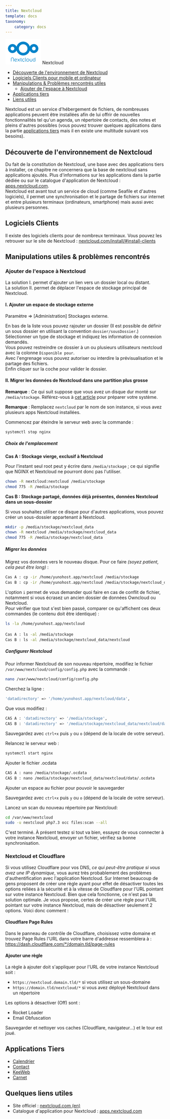 ```yaml
---
title: Nextcloud
template: docs
taxonomy:
    category: docs
---
```


<img src="/images/nextcloud_logo.png" alt="logo de Nextcloud"> Nextcloud  

 - [Découverte de l'environnement de Nextcloud](#EnvironnementNextcloud)
 - [Logiciels Clients pour mobile et ordinateur](#LogicielsClients)
 - [Manipulations & Problèmes rencontrés utiles](#ManipulationsUtiles)
    - [Ajouter de l'espace à Nextcloud](#AjoutEspace)
 - [Applications tiers](#AppsTiers)
 - [Liens utiles](#liensutiles)

Nextcloud est un service d'hébergement de fichiers, de nombreuses applications peuvent être installées afin de lui offrir de nouvelles fonctionnalités tel qu'un agenda, un répertoire de contacts, des notes et pleins d'autres possibles (vous pouvez trouver quelques applications dans la partie [applications tiers](#AppsTiers) mais il en existe une multitude suivant vos besoins).

## Découverte de l'environnement de Nextcloud<a name="EnvironnementNextcloud" href=""></a>

Du fait de la constitution de Nextcloud, une base avec des applications tiers à installer, ce chapitre ne concernera que la base de nextcloud sans applications ajoutés. Plus d'informations sur les applications dans la partie dédiée ou sur le catalogue d'application de Nextcloud : [apps.nextcloud.com](https://apps.nextcloud.com).  
Nextcloud est avant tout un service de cloud (comme Seafile et d'autres logiciels), il permet une synchronisation et le partage de fichiers sur internet et entre plusieurs terminaux (ordinateurs, smartphone) mais aussi avec plusieurs personnes.

## Logiciels Clients<a name="LogicielsClients" href=""></a>

Il existe des logiciels clients pour de nombreux terminaux. Vous pouvez les retrouver sur le site de Nextcloud : [nextcloud.com/install/#install-clients](https://nextcloud.com/install/#install-clients)

## Manipulations utiles & problèmes rencontrés<a name="ManipulationsUtiles" href=""></a>

### Ajouter de l'espace à Nextcloud<a name="AjoutEspace" href=""></a>

La solution I. permet d'ajouter un lien vers un dossier local ou distant.  
La solution II. permet de déplacer l'espace de stockage principal de Nextcloud.

#### I. Ajouter un espace de stockage externe

Paramètre => [Administration] Stockages externe.

En bas de la liste vous pouvez rajouter un dossier (Il est possible de définir un sous dossier en utilisant la convention `dossier/sousDossier`.)  
Sélectionner un type de stockage et indiquez les information de connexion demandés.  
Vous pouvez restreindre ce dossier à un ou plusieurs utilisateurs nextcloud avec la colonne `Disponible pour`.  
Avec l'engrenage vous pouvez autoriser ou interdire la prévisualisation et le partage des fichiers.  
Enfin cliquer sur la coche pour valider le dossier.

#### II. Migrer les données de Nextcloud dans une partition plus grosse

**Remarque** : Ce qui suit suppose que vous avez un disque dur monté sur `/media/stockage`. Référez-vous à [cet article](/external_storage) pour préparer votre système.

**Remarque** : Remplacez `nextcloud` par le nom de son instance, si vous avez plusieurs apps Nextcloud installées.

Commencez par éteindre le serveur web avec la commande :
```bash
systemctl stop nginx  
```

##### Choix de l'emplacement

**Cas A : Stockage vierge, exclusif à Nextcloud**

Pour l'instant seul root peut y écrire dans `/media/stockage` ; ce qui signifie que NGINX et Nextcloud ne pourront donc pas l'utiliser.

```bash
chown -R nextcloud:nextcloud /media/stockage
chmod 775 -R /media/stockage
```

**Cas B : Stockage partagé, données déjà présentes, données Nextcloud dans un sous-dossier**

Si vous souhaitez utiliser ce disque pour d'autres applications, vous pouvez créer un sous-dossier appartenant à Nextcloud.

```bash
mkdir -p /media/stockage/nextcloud_data
chown -R nextcloud /media/stockage/nextcloud_data
chmod 775 -R /media/stockage/nextcloud_data
```

##### Migrer les données

Migrez vos données vers le nouveau disque. Pour ce faire *(soyez patient, cela peut être long)* :

```bash
Cas A : cp -ir /home/yunohost.app/nextcloud /media/stockage
Cas B : cp -ir /home/yunohost.app/nextcloud /media/stockage/nextcloud_data
```

L'option `i` permet de vous demander quoi faire en cas de conflit de fichier, notamment si vous écrasez un ancien dossier de données Owncloud ou Nextcloud.  
Pour vérifier que tout s'est bien passé, comparer ce qu'affichent ces deux commandes (le contenu doit être identique) :

```bash
ls -la /home/yunohost.app/nextcloud

Cas A : ls -al /media/stockage
Cas B : ls -al /media/stockage/nextcloud_data/nextcloud
```

##### Configurer Nextcloud

Pour informer Nextcloud de son nouveau répertoire, modifiez le fichier `/var/www/nextcloud/config/config.php` avec la commande :

```bash
nano /var/www/nextcloud/config/config.php
```

Cherchez la ligne :

```bash
'datadirectory' => '/home/yunohost.app/nextcloud/data',
```

Que vous modifiez :

```bash
CAS A : 'datadirectory' => '/media/stockage',
CAS B : 'datadirectory' => '/media/stockage/nextcloud_data/nextcloud/data',
```

Sauvegardez avec `ctrl+x` puis `y` ou `o` (dépend de la locale de votre serveur).

Relancez le serveur web :

```bash
systemctl start nginx
```

Ajouter le fichier .ocdata
```bash
CAS A : nano /media/stockage/.ocdata
CAS B : nano /media/stockage/nextcloud_data/nextcloud/data/.ocdata
```
Ajouter un espace au fichier pour pouvoir le sauvegarder

Sauvegardez avec `ctrl+x` puis `y` ou `o` (dépend de la locale de votre serveur).

Lancez un scan du nouveau répertoire par Nextcloud:

```bash
cd /var/www/nextcloud
sudo -u nextcloud php7.3 occ files:scan --all
```

C'est terminé. À présent testez si tout va bien, essayez de vous connecter à votre instance Nextcloud, envoyer un fichier, vérifiez sa bonne synchronisation.


### Nextcloud et Cloudflare

Si vous utilisez Cloudflare pour vos DNS, *ce qui peut-être pratique si vous avez une IP dynamique*, vous aurez très probablement des problèmes d'authentification avec l'application Nextcloud. Sur Internet beaucoup de gens proposent de créer une règle ayant pour effet de désactiver toutes les options reliées à la sécurité et à la vitesse de Cloudflare pour l'URL pointant sur votre instance Nextcloud. Bien que cela fonctionne, ce n'est pas la solution optimale. Je vous propose, certes de créer une règle pour l'URL pointant sur votre instance Nextcloud, mais de désactiver seulement 2 options. Voici donc comment :

#### Cloudflare Page Rules

Dans le panneau de contrôle de Cloudflare, choisissez votre domaine et trouvez Page Rules
l'URL dans votre barre d'addresse ressemblera à : https://dash.cloudflare.com/*/domain.tld/page-rules

#### Ajouter une règle

La règle à ajouter doit s'appliquer pour l'URL de votre instance Nextcloud soit :
- `https://nextcloud.domain.tld/*` si vous utilisez un sous-domaine
- `https://domain.tld/nextcloud/*` si vous avez déployé Nextcloud dans un répertoire

Les options à désactiver (Off) sont :

- Rocket Loader
- Email Obfuscation

Sauvegarder et nettoyer vos caches (Cloudflare, navigateur...) et le tour est joué.

## Applications Tiers<a name="AppsTiers" href=""></a>

 + [Calendrier](/app_nextcloud_calendar)
 + [Contact](/app_nextcloud_contact)
 + [KeeWeb](/app_nextcloud_keeweb)
 + [Carnet](/app_nextcloud_carnet)

## Quelques liens utiles<a name="liensutiles" href=""></a>

+ Site officiel : [nextcloud.com (en)](https://nextcloud.com/)
+ Catalogue d'application pour Nextcloud : [apps.nextcloud.com](https://apps.nextcloud.com/)
